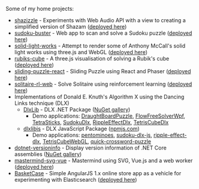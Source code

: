 Some of my home projects:

* <a href="https://github.com/taylorjg/shazizzle">shazizzle</a> - Experiments with Web Audio API with a view to creating a simplified version of Shazam
([deployed here](https://shazizzle.onrender.com))
* <a href="https://github.com/taylorjg/sudoku-buster">sudoku-buster</a> - Web app to scan and solve a Sudoku puzzle
([deployed here](https://sudoku-buster.onrender.com))
* <a href="https://github.com/taylorjg/solid-light-works">solid-light-works</a> - Attempt to render some of Anthony McCall's solid light works using three.js and WebGL
([deployed here](https://taylorjg.github.io/solid-light-works))
* <a href="https://github.com/taylorjg/rubiks-cube">rubiks-cube</a> - A three.js visualisation of solving a Rubik's cube
([deployed here](https://taylorjg.github.io/rubiks-cube))
* <a href="https://github.com/taylorjg/sliding-puzzle-react">sliding-puzzle-react</a> - Sliding Puzzle using React and Phaser
([deployed here](https://taylorjg.github.io/sliding-puzzle-react))
* <a href="https://github.com/taylorjg/solitaire-rl-web">solitaire-rl-web</a> - Solve Solitaire using reinforcement learning
([deployed here](https://solitaire-rl-web.herokuapp.com))
* Implementations of Donald E. Knuth's Algorithm X using the Dancing Links technique (DLX)
  * <a href="https://github.com/taylorjg/DlxLib">DlxLib</a> - DLX .NET Package
([NuGet gallery](http://www.nuget.org/packages/DlxLib))
    * Demo applications:
[DraughtBoardPuzzle](https://github.com/taylorjg/DraughtBoardPuzzle),
[FlowFreeSolverWpf](https://github.com/taylorjg/FlowFreeSolverWpf),
[TetraSticks](https://github.com/taylorjg/TetraSticks),
[SudokuDlx](https://github.com/taylorjg/SudokuDlx),
[RippleEffectDlx](https://github.com/taylorjg/RippleEffectDlx),
[TetrisCubeDlx](https://github.com/taylorjg/TetrisCubeDlx)
  * <a href="https://github.com/taylorjg/dlxlibjs">dlxlibjs</a> - DLX JavaScript Package
([npmjs.com](https://www.npmjs.com/package/dlxlib))
    * Demo applications:
[pentominoes](https://github.com/taylorjg/pentominoes),
[sudoku-dlx-js](https://github.com/taylorjg/sudoku-dlx-js),
[ripple-effect-dlx](https://github.com/taylorjg/ripple-effect-dlx),
[TetrisCubeWebGL](https://github.com/taylorjg/TetrisCubeWebGL),
[quick-crossword-puzzle](https://github.com/taylorjg/quick-crossword-puzzle)
* <a href="https://github.com/taylorjg/dotnet-versioninfo">dotnet-versioninfo</a> - Display version information of .NET Core assemblies
([NuGet gallery](https://www.nuget.org/packages/dotnet-versioninfo))
* <a href="https://github.com/taylorjg/mastermind-svg-vue">mastermind-svg-vue</a> - Mastermind using SVG, Vue.js and a web worker
([deployed here](https://mastermind-svg-vue.herokuapp.com))
* <a href="https://github.com/taylorjg/BasketCase">BasketCase</a> - Simple AngularJS 1.x online store app as a vehicle for experimenting with Elasticsearch
([deployed here](https://basketcase.onrender.com))
